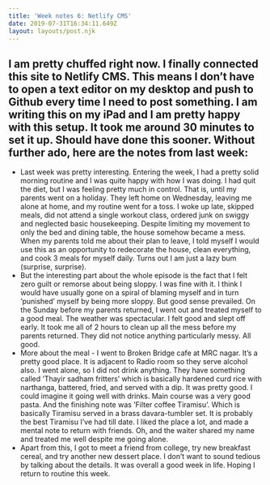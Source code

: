 ```yaml
---
title: 'Week notes 6: Netlify CMS'
date: 2019-07-31T16:34:11.649Z
layout: layouts/post.njk
---
```

I am pretty chuffed right now. I finally connected this site to Netlify CMS. This means I don’t have to open a text editor on my desktop and push to Github every time I need to post something. I am writing this on my iPad and I am pretty happy with this setup. It took me around 30 minutes to set it up. Should have done this sooner. Without further ado, here are the notes from last week:
---

* Last week was pretty interesting. Entering the week, I had a pretty solid morning routine and I was quite happy with how I was doing. I had quit the diet, but I was feeling pretty much in control. That is, until my parents went on a holiday. They left home on Wednesday, leaving me alone at home, and my routine went for a toss. I woke up late, skipped meals, did not attend a single workout class, ordered junk on swiggy and neglected basic housekeeping. Despite limiting my movement to only the bed and dining table, the house somehow became a mess. When my parents told me about their plan to leave, I told myself I would use this as an opportunity to redecorate the house, clean everything, and cook 3 meals for myself daily. Turns out I am just a lazy bum (surprise, surprise).
* But the interesting part about the whole episode is the fact that I felt zero guilt or remorse about being sloppy. I was fine with it. I think I would have usually gone on a spiral of blaming myself and in turn ’punished’ myself by being more sloppy. But good sense prevailed. On the Sunday before my parents returned, I went out and treated myself to a good meal. The weather was spectacular. I felt good and slept off early. It took me all of 2 hours to clean up all the mess before my parents returned. They did not notice anything particularly messy. All good.
* More about the meal - I went to Broken Bridge cafe at MRC nagar. It’s a pretty good place. It is adjacent to Radio room so they serve alcohol also. I went alone, so I did not drink anything. They have something called ’Thayir sadham fritters’ which is basically hardened curd rice with narthanga, battered, fried, and served with a dip. It was pretty good. I could imagine it going well with drinks. Main course was a very good pasta. And the finishing note was ’Filter coffee Tiramisu’. Which is basically Tiramisu served in a brass davara-tumbler set. It is probably the best Tiramisu I’ve had till date. I liked the place a lot, and made a mental note to return with friends. Oh, and the waiter shared my name and treated me well despite me going alone.
* Apart from this, I got to meet a friend from college, try new breakfast cereal, and try another new dessert place. I don’t want to sound tedious by talking about the details. It was overall a good week in life. Hoping I return to routine this week.
